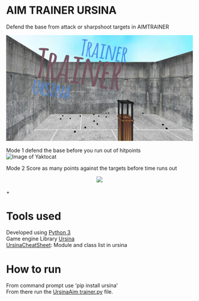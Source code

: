 # AIM TRAINER URSINA
Defend the base from attack or sharpshoot targets in AIMTRAINER  
<p align="center">
  <img src= "https://github.com/woodaaron2001/URSINA-AIM-TRAINER/blob/main/assets/README.png" />
</p>

Mode 1 defend the base before you run out of hitpoints  
![Image of Yaktocat](https://github.com/woodaaron2001/URSINA-AIM-TRAINER/tree/main/assets/README2.png)

Mode 2 Score as many points against the targets before time runs out 

<p align="center">
  <img src="https://github.com/woodaaron2001/URSINA-AIM-TRAINER/tree/main/assets/README3.png" />
</p>+


# Tools used
Developed using [Python 3](https://www.python.org/downloads/)  
Game engine Library [Ursina](https://www.ursinaengine.org/)    
[UrsinaCheatSheet](https://www.ursinaengine.org/cheat_sheet.html): Module and class list in ursina  

# How to run
 From command prompt use 'pip install ursina'  
 From there run the [UrsinaAim trainer.py](https://github.com/woodaaron2001/URSINA-AIM-TRAINER/blob/main/UrsinaAimTrainer.py) file.


